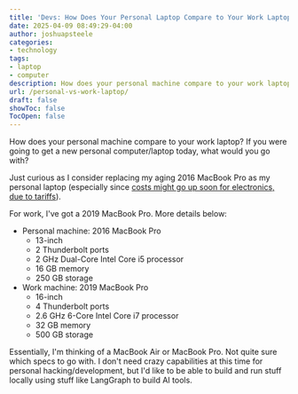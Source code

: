 ```yaml
---
title: 'Devs: How Does Your Personal Laptop Compare to Your Work Laptop?'
date: 2025-04-09 08:49:29-04:00
author: joshuapsteele
categories:
- technology
tags:
- laptop
- computer
description: How does your personal machine compare to your work laptop. If you were going to get a new personal computer/laptop today, what would you go with.
url: /personal-vs-work-laptop/
draft: false
showToc: false
TocOpen: false
---
```

How does your personal machine compare to your work laptop? If you were going to get a new personal computer/laptop today, what would you go with? 

Just curious as I consider replacing my aging 2016 MacBook Pro as my personal laptop (especially since [costs might go up soon for electronics, due to tariffs](https://www.wired.com/story/tariffs-are-going-to-make-your-electronics-more-expensive/)). 

For work, I've got a 2019 MacBook Pro. More details below:

- Personal machine: 2016 MacBook Pro 
    - 13-inch 
    - 2 Thunderbolt ports
    - 2 GHz Dual-Core Intel Core i5 processor
    - 16 GB memory
    - 250 GB storage
- Work machine: 2019 MacBook Pro
    - 16-inch
    - 4 Thunderbolt ports
    - 2.6 GHz 6-Core Intel Core i7 processor
    - 32 GB memory
    - 500 GB storage

Essentially, I'm thinking of a MacBook Air or MacBook Pro. Not quite sure which specs to go with. I don't need crazy capabilities at this time for personal hacking/development, but I'd like to be able to build and run stuff locally using stuff like LangGraph to build AI tools.